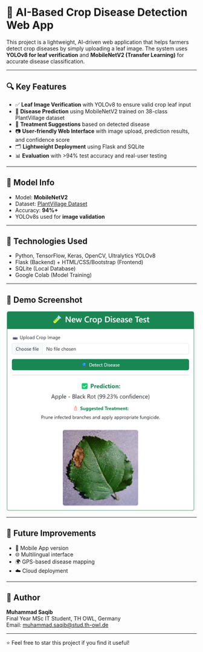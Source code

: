 
# 🌿 AI-Based Crop Disease Detection Web App

This project is a lightweight, AI-driven web application that helps farmers detect crop diseases by simply uploading a leaf image. The system uses **YOLOv8 for leaf verification** and **MobileNetV2 (Transfer Learning)** for accurate disease classification.

---

## 🔍 Key Features

- ✅ **Leaf Image Verification** with YOLOv8 to ensure valid crop leaf input
- 🌱 **Disease Prediction** using MobileNetV2 trained on 38-class PlantVillage dataset
- 💊 **Treatment Suggestions** based on detected disease
- 📷 **User-friendly Web Interface** with image upload, prediction results, and confidence score
- 🗂️ **Lightweight Deployment** using Flask and SQLite
- 📊 **Evaluation** with >94% test accuracy and real-user testing

---

## 🧠 Model Info

- Model: **MobileNetV2**
- Dataset: [PlantVillage Dataset](https://www.kaggle.com/emmarex/plantdisease)
- Accuracy: **94%+**
- YOLOv8s used for **image validation**

---

## 🧪 Technologies Used

- Python, TensorFlow, Keras, OpenCV, Ultralytics YOLOv8
- Flask (Backend) + HTML/CSS/Bootstrap (Frontend)
- SQLite (Local Database)
- Google Colab (Model Training)

---

## 📸 Demo Screenshot

![App Result](result.png)

---

## 📌 Future Improvements

- 📱 Mobile App version
- 🌐 Multilingual interface
- 🌍 GPS-based disease mapping
- ☁️ Cloud deployment

---

## 👤 Author

**Muhammad Saqib**  
Final Year MSc IT Student, TH OWL, Germany  
Email: muhammad.saqib@stud.th-owl.de

---

⭐ Feel free to star this project if you find it useful!
